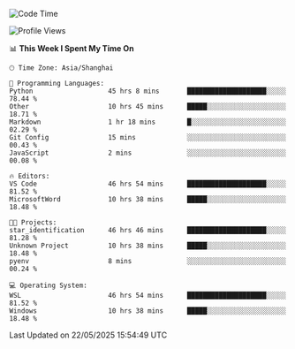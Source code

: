 <!--START_SECTION:waka-->
![Code Time](http://img.shields.io/badge/Code%20Time-2%2C903%20hrs%2015%20mins-blue)

![Profile Views](http://img.shields.io/badge/Profile%20Views-0-blue)

📊 **This Week I Spent My Time On** 

```text
🕑︎ Time Zone: Asia/Shanghai

💬 Programming Languages: 
Python                   45 hrs 8 mins       ████████████████████░░░░░   78.44 % 
Other                    10 hrs 45 mins      █████░░░░░░░░░░░░░░░░░░░░   18.71 % 
Markdown                 1 hr 18 mins        █░░░░░░░░░░░░░░░░░░░░░░░░   02.29 % 
Git Config               15 mins             ░░░░░░░░░░░░░░░░░░░░░░░░░   00.43 % 
JavaScript               2 mins              ░░░░░░░░░░░░░░░░░░░░░░░░░   00.08 % 

🔥 Editors: 
VS Code                  46 hrs 54 mins      ████████████████████░░░░░   81.52 % 
MicrosoftWord            10 hrs 38 mins      █████░░░░░░░░░░░░░░░░░░░░   18.48 % 

🐱‍💻 Projects: 
star_identification      46 hrs 46 mins      ████████████████████░░░░░   81.28 % 
Unknown Project          10 hrs 38 mins      █████░░░░░░░░░░░░░░░░░░░░   18.48 % 
pyenv                    8 mins              ░░░░░░░░░░░░░░░░░░░░░░░░░   00.24 % 

💻 Operating System: 
WSL                      46 hrs 54 mins      ████████████████████░░░░░   81.52 % 
Windows                  10 hrs 38 mins      █████░░░░░░░░░░░░░░░░░░░░   18.48 % 
```


 Last Updated on 22/05/2025 15:54:49 UTC
<!--END_SECTION:waka-->